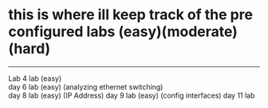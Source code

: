 # this is where ill keep track of the pre configured labs (easy)(moderate)(hard)
---
Lab 4 lab (easy)  
day 6 lab (easy)  (analyzing ethernet switching)  
day 8 lab (easy) (IP Address)
day 9 lab (easy) (config interfaces)
day 11 lab
